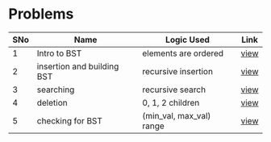 # Problems

SNo | Name | Logic Used | Link |
----|------|------------|------|
1 | Intro to BST | elements are ordered | [view](BST_intro.txt)
2 | insertion and building BST | recursive insertion | [view](BST_insertion.cpp)
3 | searching | recursive search | [view](BST_searching.cpp)
4 | deletion | 0, 1, 2 children | [view](BST_deletion.cpp)
5 | checking for BST | (min_val, max_val) range | [view](check_BST.cpp)